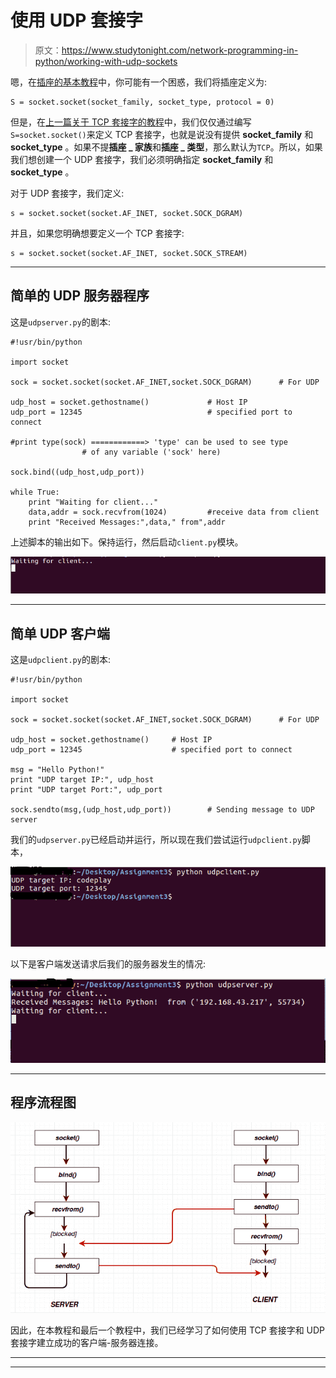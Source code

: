 # 使用 UDP 套接字

> 原文：<https://www.studytonight.com/network-programming-in-python/working-with-udp-sockets>

嗯，在[插座的基本教程](socket-methods)中，你可能有一个困惑，我们将插座定义为:

```
S = socket.socket(socket_family, socket_type, protocol = 0)
```

但是，在[上一篇关于 TCP 套接字的教程](working-with-tcp-sockets)中，我们仅仅通过编写`S=socket.socket()`来定义 TCP 套接字，也就是说没有提供 **socket_family** 和 **socket_type** 。如果不提**插座 _ 家族**和**插座 _ 类型**，那么默认为`TCP`。所以，如果我们想创建一个 UDP 套接字，我们必须明确指定 **socket_family** 和 **socket_type** 。

对于 UDP 套接字，我们定义:

```
s = socket.socket(socket.AF_INET, socket.SOCK_DGRAM)
```

并且，如果您明确想要定义一个 TCP 套接字:

```
s = socket.socket(socket.AF_INET, socket.SOCK_STREAM)
```

* * *

## 简单的 UDP 服务器程序

这是`udpserver.py`的剧本:

```
#!usr/bin/python

import socket

sock = socket.socket(socket.AF_INET,socket.SOCK_DGRAM)      # For UDP

udp_host = socket.gethostname()		        # Host IP
udp_port = 12345			                # specified port to connect

#print type(sock) ============> 'type' can be used to see type 
				# of any variable ('sock' here)

sock.bind((udp_host,udp_port))

while True:
	print "Waiting for client..."
	data,addr = sock.recvfrom(1024)	        #receive data from client
	print "Received Messages:",data," from",addr
```

上述脚本的输出如下。保持运行，然后启动`client.py`模块。

![UDP Sockets](img/f933b54be7bbc11e5ec690625f95f605.png)

* * *

## 简单 UDP 客户端

这是`udpclient.py`的剧本:

```
#!usr/bin/python

import socket

sock = socket.socket(socket.AF_INET,socket.SOCK_DGRAM)      # For UDP

udp_host = socket.gethostname()		# Host IP
udp_port = 12345			        # specified port to connect

msg = "Hello Python!"
print "UDP target IP:", udp_host
print "UDP target Port:", udp_port

sock.sendto(msg,(udp_host,udp_port))		# Sending message to UDP server
```

我们的`udpserver.py`已经启动并运行，所以现在我们尝试运行`udpclient.py`脚本，

![UDP Sockets](img/91b4545158f0875a98328477b87c9d31.png)

以下是客户端发送请求后我们的服务器发生的情况:

![UDP Sockets](img/1698b9e77fee67de03fd7a98057bb1e5.png)

* * *

## 程序流程图

![UDP Sockets](img/e07509ea01f55a82cc300b2b906c7736.png)

因此，在本教程和最后一个教程中，我们已经学习了如何使用 TCP 套接字和 UDP 套接字建立成功的客户端-服务器连接。

* * *

* * *